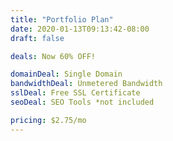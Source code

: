 ```yaml
---
title: "Portfolio Plan"
date: 2020-01-13T09:13:42-08:00
draft: false

deals: Now 60% OFF!

domainDeal: Single Domain
bandwidthDeal: Unmetered Bandwidth
sslDeal: Free SSL Certificate
seoDeal: SEO Tools *not included

pricing: $2.75/mo
---
```


